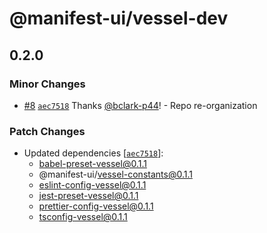 # @manifest-ui/vessel-dev

## 0.2.0

### Minor Changes

- [#8](https://github.com/project44/vessel/pull/8)
  [`aec7518`](https://github.com/project44/vessel/commit/aec75181429d6ab16d08a34ee37b184bde49cd24)
  Thanks [@bclark-p44](https://github.com/bclark-p44)! - Repo re-organization

### Patch Changes

- Updated dependencies
  [[`aec7518`](https://github.com/project44/vessel/commit/aec75181429d6ab16d08a34ee37b184bde49cd24)]:
  - babel-preset-vessel@0.1.1
  - @manifest-ui/vessel-constants@0.1.1
  - eslint-config-vessel@0.1.1
  - jest-preset-vessel@0.1.1
  - prettier-config-vessel@0.1.1
  - tsconfig-vessel@0.1.1
